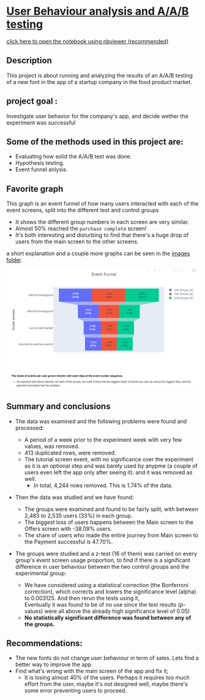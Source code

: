 # [User Behaviour analysis and A/A/B testing](https://nbviewer.org/github/cheziman/My_Projects/blob/ce9d9f6375272321500bc6ea666d7c12ecc01d61/User_behaviour_AAB_test/User_behaviour_AAB_testing.ipynb)
[click here to open the notebook using nbviewer (recommended)](https://nbviewer.org/github/cheziman/My_Projects/blob/ce9d9f6375272321500bc6ea666d7c12ecc01d61/User_behaviour_AAB_test/User_behaviour_AAB_testing.ipynb)

## Description
This project is about running and analyzing the results of an A/A/B testing of a new font in the app of a startup company in the food product market.

## project goal :
Investigate user behavior for the company's app, and decide wether the experiment was successful


## Some of the methods used in this project are:
- Evaluating how solid the A/A/B test was done.
- Hypothesis testing.
- Event funnel anlysis.

## Favorite graph
This graph is an event funnel of how many users interacted with each of the event screens, split into the different test and control groups
- It shows the different group numbers in each screen are very similar.
- Almost 50% reached the `purchase complete` screen!
- It's both interesting and disturbing to find that there's a huge drop of users from the main screen to the other screens.

a short explanation and a couple more graphs can be seen in the [images folder](https://github.com/cheziman/My_Projects/tree/main/User_behaviour_AAB_test/images).

![Group_event_funnel.PNG](images/Group_event_funnel.PNG)





## Summary and conclusions
- The data was examined and the following problems were found and processed:
    - A period of a week prior to the experiment week with very few values, was removed.
    - 413 duplicated rows, were removed.
    - The tutorial screen event, with no significance over the experiment as it is an optional step and was barely used by anypme (a couple of users even left the app only after seeing it). and it was removed as well.
        - In total, 4,244 rows removed. This is 1.74% of the data.
        
        
- Then the data was studied and we have found:
    - The groups were examined and found to be fairly split, with between 2,483 to 2,535 users (33%) in each group.
    - The biggest loss of users happens between the Main screen to the Offers screen with -38.09% users.
    - The share of users who made the entire journey from Main screen to the Payment successful is 47.70%.

- The groups were studied and a z-test (16 of them) was carried on every group's event screen usage proportion, to find if there is a significant difference in user behaviour between the two control groups and the experimental group:
    - We have considered using a statistical correction (the Bonferroni correction), which corrects and lowers the significance level (alpha) to 0.003125. And then rerun the tests using it,<br>
        Eventually it was found to be of no use since the test results (p-values) were all above the already high significance level of 0.05)
    - **No statistically significant difference was found between any of the groups.**

##  Recommendations:
- The new fonts do not change user behaviour in term of sales.  Lets find a better way to improve the app.
- Find what's wrong with the main screen of the app and fix it;
  - It is losing almost 40% of the users. Perhaps it requires too much effort from the user, maybe it's not designed well, maybe there's some error preventing users to proceed.
